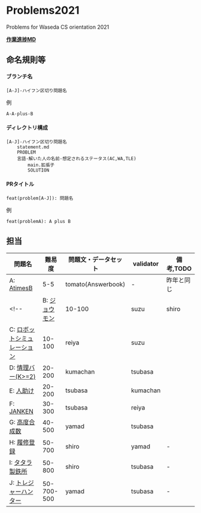 # Problems2021
Problems for Waseda CS orientation 2021

**[作業進捗MD](summary.md)**

## 命名規則等
#### ブランチ名
```
[A-J]-ハイフン区切り問題名
```

例
```
A-A-plus-B
```

#### ディレクトリ構成
```
[A-J]-ハイフン区切り問題名
    statement.md
    PROBLEM
    言語-解いた人の名前-想定されるステータス(AC,WA,TLE)
        main.拡張子
        SOLUTION
```

#### PRタイトル
```
feat(problem[A-J]): 問題名
```

例
```
feat(problemA): A plus B
```

## 担当
| 問題名 | 難易度 | 問題文・データセット | validator | 備考,TODO |
|---------------------------|--------------|----------------------|-----------|------|
| A: [AtimesB](./A-A-mul-B/statement.md) | 5-5 | tomato(Answerbook) | - | 昨年と同じ |
<!-- | B: [ジョウモン](./B-joumon/statement.md) | 10-100 | suzu | shiro |  |
| C: [ロボットシミュレーション](./C-RobotSimu/statement.md) | 10-100 | reiya | suzu |  |
| D: [情理バー(K>=2)](./D-jori-bar/statement.md) | 20-200 | kumachan | tsubasa |  |
| E: [人助け](./E-Helping/statement.md) | 20-200 | tsubasa | kumachan |  |
| F: [JANKEN](./F-JANKEN/statement.md) | 30-300 | tsubasa | reiya |  |
| G: [高度合成数](./G-KoudoGouseisu/statement.md) | 40-500 | yamad | tsubasa |  |
| H: [履修登録](./H-risyuuTouroku/statement.md) | 50-700 | shiro | yamad | - |
| I: [タタラ製鉄所](./I-TATARAseitetujyo/statement.md) | 50-800 | shiro | tsubasa | - |
| J: [トレジャーハンター](./J-Okashi/statement.md) | 50-700-500 | yamad | tsubasa | - | -->
